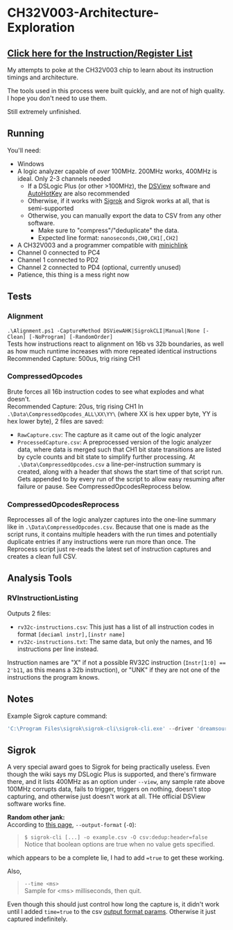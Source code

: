 # CH32V003-Architecture-Exploration

## [Click here for the Instruction/Register List](https://github.com/CaiB/CH32V003-Architecture-Exploration/blob/main/InstructionTypes.md)

My attempts to poke at the CH32V003 chip to learn about its instruction timings and architecture.

The tools used in this process were built quickly, and are not of high quality. I hope you don't need to use them.

Still extremely unfinished.

## Running
You'll need:
- Windows
- A logic analyzer capable of _over_ 100MHz. 200MHz works, 400MHz is ideal. Only 2-3 channels needed
    - If a DSLogic Plus (or other >100MHz), the [DSView](https://github.com/DreamSourceLab/DSView/releases) software and [AutoHotKey](https://www.autohotkey.com/) are also recommended
    - Otherwise, if it works with [Sigrok](https://sigrok.org/wiki/Sigrok-cli) and Sigrok works at all, that is semi-supported
    - Otherwise, you can manually export the data to CSV from any other software. 
        - Make sure to "compress"/"deduplicate" the data.
        - Expected line format: `nanoseconds,CH0,CH1[,CH2]`
- A CH32V003 and a programmer compatible with [minichlink](https://github.com/cnlohr/ch32v003fun/tree/master/minichlink)
- Channel 0 connected to PC4
- Channel 1 connected to PD2
- Channel 2 connected to PD4 (optional, currently unused)
- Patience, this thing is a mess right now

## Tests
### Alignment
`.\Alignment.ps1 -CaptureMethod DSViewAHK|SigrokCLI|Manual|None [-Clean] [-NoProgram] [-RandomOrder]`  
Tests how instructions react to alignment on 16b vs 32b boundaries, as well as how much runtime increases with more repeated identical instructions  
Recommended Capture: 500us, trig rising CH1

### CompressedOpcodes
Brute forces all 16b instruction codes to see what explodes and what doesn't.  
Recommended Capture: 20us, trig rising CH1
In `.\Data\CompressedOpcodes_ALL\XX\YY\` (where XX is hex upper byte, YY is hex lower byte), 2 files are saved:
- `RawCapture.csv`: The capture as it came out of the logic analyzer
- `ProcessedCapture.csv`: A preprocessed version of the logic analyzer data, where data is merged such that CH1 bit state transitions are listed by cycle counts and bit state to simplify further processing.
At `.\Data\CompressedOpcodes.csv` a line-per-instruction summary is created, along with a header that shows the start time of that script run. Gets appended to by every run of the script to allow easy resuming after failure or pause. See CompressedOpcodesReprocess below.

### CompressedOpcodesReprocess
Reprocesses all of the logic analyzer captures into the one-line summary like in `.\Data\CompressedOpcodes.csv`. Because that one is made as the script runs, it contains multiple headers with the run times and potentially duplicate entries if any instructions were run more than once. The Reprocess script just re-reads the latest set of instruction captures and creates a clean full CSV.

## Analysis Tools
### RVInstructionListing
Outputs 2 files:
- `rv32c-instructions.csv`: This just has a list of all instruction codes in format `[deciaml instr],[instr name]`
- `rv32c-instructions.txt`: The same data, but only the names, and 16 instructions per line instead.

Instruction names are "X" if not a possible RV32C instruction (`Instr[1:0] == 2'b11`, as this means a 32b instruction), or "UNK" if they are not one of the instructions the program knows.

## Notes
Example Sigrok capture command:
```powershell
'C:\Program Files\sigrok\sigrok-cli\sigrok-cli.exe' --driver 'dreamsourcelab-dslogic' --config 'voltage_threshold=1.2-1.2:samplerate=400M' --output-file test.csv --output-format 'csv:time=true:dedup=true:header=false' --channels 0 --time 100
```

## Sigrok
A very special award goes to Sigrok for being practically useless. Even though the wiki says my DSLogic Plus is supported, and there's firmware there, and it lists 400MHz as an option under `--view`, any sample rate above 100MHz corrupts data, fails to trigger, triggers on nothing, doesn't stop capturing, and otherwise just doesn't work at all. THe official DSView software works fine.

**Random other jank:**  
According to [this page](https://sigrok.org/wiki/Sigrok-cli), `--output-format` (`-O`):  
> `$ sigrok-cli [...] -o example.csv -O csv:dedup:header=false`  
> Notice that boolean options are true when no value gets specified.

which appears to be a complete lie, I had to add `=true` to get these working.  

Also,
> `--time <ms>`  
> Sample for \<ms\> milliseconds, then quit.

Even though this should just control how long the capture is, it didn't work until I added `time=true` to the csv [output format params](https://sigrok.org/wiki/File_format:Csv). Otherwise it just captured indefinitely.

